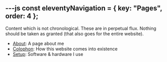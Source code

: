 ---js
const eleventyNavigation = {
	key: "Pages",
	order: 4
};
---

Content which is not chronological. These  are in perpetual flux. Nothing should be taken as granted (that also goes for the entire website).

- [About](/about): A page about me
- [Colophon](/colophon): How this website comes into existence
- [Setup](/setup): Software & hardware I use
